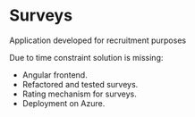 # Surveys
Application developed for recruitment purposes

Due to time constraint solution is missing: 
- Angular frontend.
- Refactored and tested surveys.
- Rating mechanism for surveys.
- Deployment on Azure.
